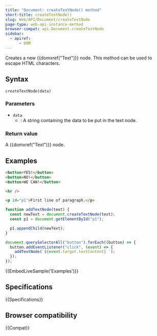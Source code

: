 ```yaml
---
title: "Document: createTextNode() method"
short-title: createTextNode()
slug: Web/API/Document/createTextNode
page-type: web-api-instance-method
browser-compat: api.Document.createTextNode
sidebar:
  - apiref:
      - DOM
---
```


Creates a new {{domxref("Text")}} node. This method can be used to escape HTML
characters.

## Syntax

```js-nolint
createTextNode(data)
```

### Parameters

- `data`
  - : A string containing the data to be put in the text node.

### Return value

A {{domxref("Text")}} node.

## Examples

```html
<button>YES!</button>
<button>NO!</button>
<button>WE CAN!</button>

<hr />

<p id="p1">First line of paragraph.</p>
```

```js
function addTextNode(text) {
  const newText = document.createTextNode(text);
  const p1 = document.getElementById("p1");

  p1.appendChild(newText);
}

document.querySelectorAll("button").forEach((button) => {
  button.addEventListener("click", (event) => {
    addTextNode(`${event.target.textContent} `);
  });
});
```

{{EmbedLiveSample('Examples')}}

## Specifications

{{Specifications}}

## Browser compatibility

{{Compat}}
